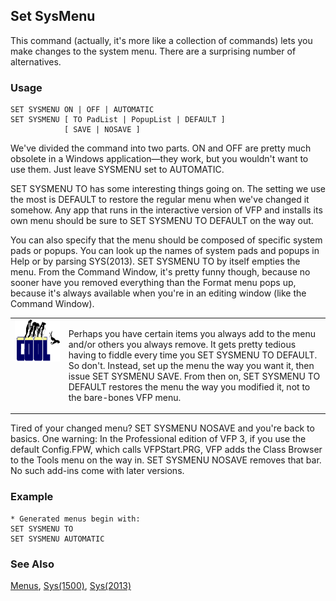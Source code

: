 ## Set SysMenu

This command (actually, it's more like a collection of commands) lets you make changes to the system menu. There are a surprising number of alternatives.

### Usage

```foxpro
SET SYSMENU ON | OFF | AUTOMATIC
SET SYSMENU [ TO PadList | PopupList | DEFAULT ]
            [ SAVE | NOSAVE ]
```

We've divided the command into two parts. ON and OFF are pretty much obsolete in a Windows application&mdash;they work, but you wouldn't want to use them. Just leave SYSMENU set to AUTOMATIC.

SET SYSMENU TO has some interesting things going on. The setting we use the most is DEFAULT to restore the regular menu when we've changed it somehow. Any app that runs in the interactive version of VFP and installs its own menu should be sure to SET SYSMENU TO DEFAULT on the way out.

You can also specify that the menu should be composed of specific system pads or popups. You can look up the names of system pads and popups in Help or by parsing SYS(2013). SET SYSMENU TO by itself empties the menu. From the Command Window, it's pretty funny though, because no sooner have you removed everything than the Format menu pops up, because it's always available when you're in an editing window (like the Command Window).

<table>
<tr>
  <td width="17%" valign="top">
<img width="114" height="67" src="cool.gif">
  </td>
  <td width=83%>
  <p>Perhaps you have certain items you always add to the menu and/or others you always remove. It gets pretty tedious having to fiddle every time you SET SYSMENU TO DEFAULT. So don't. Instead, set up the menu the way you want it, then issue SET SYSMENU SAVE. From then on, SET SYSMENU TO DEFAULT restores the menu the way you modified it, not to the bare-bones VFP menu. </p>
  </td>
 </tr>
</table>

Tired of your changed menu? SET SYSMENU NOSAVE and you're back to basics. One warning: In the Professional edition of VFP 3, if you use the default Config.FPW, which calls VFPStart.PRG, VFP adds the Class Browser to the Tools menu on the way in. SET SYSMENU NOSAVE removes that bar. No such add-ins come with later versions.

### Example

```foxpro
* Generated menus begin with:
SET SYSMENU TO
SET SYSMENU AUTOMATIC
```
### See Also

[Menus](s4g304.md), [Sys(1500)](s4g709.md), [Sys(2013)](s4g202.md)